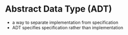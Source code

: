 # Abstract Data Type (ADT)
- a way to separate implementation from specification
- ADT specifies specification rather than implementation
